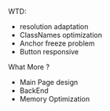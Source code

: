 WTD:
- resolution adaptation
- ClassNames optimization 
- Anchor freeze problem
- Button responsive

What More ?
- Main Page design
- BackEnd
- Memory Optimization
